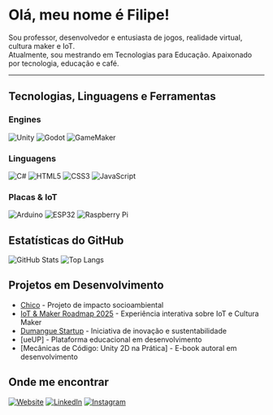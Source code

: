 # Olá, meu nome é Filipe!

Sou professor, desenvolvedor e entusiasta de jogos, realidade virtual, cultura maker e IoT.  
Atualmente, sou mestrando em Tecnologias para Educação.
Apaixonado por tecnologia, educação e café.

---

## Tecnologias, Linguagens e Ferramentas

### Engines
![Unity](https://img.shields.io/badge/Unity-100000?style=for-the-badge&logo=unity&logoColor=white)
![Godot](https://img.shields.io/badge/Godot-478CBF?style=for-the-badge&logo=godot-engine&logoColor=white)
![GameMaker](https://img.shields.io/badge/GameMaker-000000?style=for-the-badge&logo=gamemaker&logoColor=white)

### Linguagens
![C#](https://img.shields.io/badge/C%23-239120?style=for-the-badge&logo=c-sharp&logoColor=white)
![HTML5](https://img.shields.io/badge/HTML5-E34F26?style=for-the-badge&logo=html5&logoColor=white)
![CSS3](https://img.shields.io/badge/CSS3-1572B6?style=for-the-badge&logo=css3&logoColor=white)
![JavaScript](https://img.shields.io/badge/JavaScript-F7DF1E?style=for-the-badge&logo=javascript&logoColor=black)

### Placas & IoT
![Arduino](https://img.shields.io/badge/Arduino-00979D?style=for-the-badge&logo=arduino&logoColor=white)
![ESP32](https://img.shields.io/badge/ESP32-000000?style=for-the-badge&logo=espressif&logoColor=red)
![Raspberry Pi](https://img.shields.io/badge/Raspberry%20Pi-A22846?style=for-the-badge&logo=raspberry-pi&logoColor=white)

## Estatísticas do GitHub

![GitHub Stats](https://github-readme-stats.vercel.app/api?username=fisocame&show_icons=true&theme=radical)
![Top Langs](https://github-readme-stats.vercel.app/api/top-langs/?username=fisocame&layout=compact&theme=radical)

## Projetos em Desenvolvimento

- [Chico](https://chico-site.vercel.app/) - Projeto de impacto socioambiental
- [IoT & Maker Roadmap 2025](https://iot-maker.vercel.app/) - Experiência interativa sobre IoT e Cultura Maker
- [Dumangue Startup](https://www.instagram.com/dumanguestartup/) - Iniciativa de inovação e sustentabilidade
- [ueUP] - Plataforma educacional em desenvolvimento
- [Mecânicas de Código: Unity 2D na Prática] - E-book autoral em desenvolvimento

## Onde me encontrar

[![Website](https://img.shields.io/badge/Website-000000?style=for-the-badge&logo=About.me&logoColor=white)](https://www.lipecarvalho.com/)
[![LinkedIn](https://img.shields.io/badge/LinkedIn-0077B5?style=for-the-badge&logo=linkedin&logoColor=white)](https://linkedin.com/in/filipescmelo)
[![Instagram](https://img.shields.io/badge/Instagram-E4405F?style=for-the-badge&logo=instagram&logoColor=white)](https://instagram.com/fisocame)
